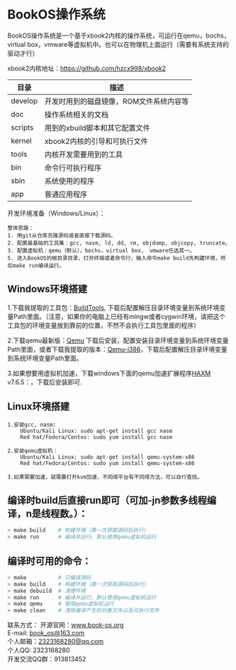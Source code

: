 # BookOS操作系统
BookOS操作系统是一个基于xbook2内核的操作系统，可运行在qemu，bochs，virtual box，vmware等虚拟机中。也可以在物理机上面运行（需要有系统支持的驱动才行）

xbook2内核地址：https://github.com/hzcx998/xbook2  

| 目录            | 描述                                      |
| ------------- | --------------------------------------- |
| develop       | 开发时用到的磁盘镜像，ROM文件系统内容等   |
| doc           | 操作系统相关的文档                               |
| scripts       | 用到的xbuild脚本和其它配置文件 |
| kernel        | xbook2内核的引导和可执行文件                  |
| tools         | 内核开发需要用到的工具                         |
| bin           | 命令行可执行程序  |
| sbin          | 系统使用的程序  |
| app           | 普通应用程序  |

开发环境准备（Windows/Linux）：  
```
整体思路：
1. 用git从仓库克隆源码或者直接下载源码。
2. 配置最基础的工具集：gcc, nasm, ld, dd, rm, objdump, objcopy, truncate。
3. 配置虚拟机：qemu（默认），bochs，virtual box， vmware任选其一。
5. 进入BookOS的根目录目录，打开终端或者命令行，输入命令make build先构建环境，然后make run编译运行。
```

## Windows环境搭建

1.下载我提取的工具包：[BuildTools](https://gitee.com/hzc1998/bookos-web-db/blob/master/tools/BuildTools.zip), 下载后配置解压目录环境变量到系统环境变量Path里面。（注意，如果你的电脑上已经有mingw或者cygwin环境，请把这个工具包的环境变量放到靠前的位置，不然不会执行工具包里面的程序）

2.下载qemu最新版：[Qemu](https://www.qemu.org/) 下载后安装，配置安装目录环境变量到系统环境变量Path里面，或者下载我提取的版本：[Qemu-i386](https://gitee.com/hzc1998/bookos-web-db/blob/master/tools/Qemu-i386.rar)，下载后配置解压目录环境变量到系统环境变量Path里面。

3.如果想要用虚拟机加速，下载windows下面的qemu加速扩展程序[HAXM](https://github.com/intel/haxm/releases) v7.6.5：，下载后安装即可.


## Linux环境搭建
```
1.安装gcc, nasm: 
    Ubuntu/Kali Linux: sudo apt-get install gcc nasm
    Red hat/Fedora/Centos: sudo yum install gcc nasm
    
2.安装qemu虚拟机：
    Ubuntu/Kali Linux: sudo apt-get install qemu-system-x86
    Red hat/Fedora/Centos: sudo yum install qemu-system-x86

3.如果需要加速，就需要打开kvm加速，不同得平台有不同得方法，可以自行查找。
```

## 编译时build后直接run即可（可加-jn参数多线程编译，n是线程数。）：
```bash
> make build    # 构建环境（第一次获取源码后执行）
> make run      # 编译并运行，默认使用qemu虚拟机运行
```

## 编译时可用的命令：
```bash
> make          # 只编译源码
> make build    # 构建环境（第一次获取源码后执行）
> make debuild  # 清理环境
> make run      # 编译并运行，默认使用qemu虚拟机运行
> make qemu     # 使用qemu虚拟机运行
> make clean    # 清除编译产生的对象文件以及可执行文件
```

联系方式：
开源官网：www.book-os.org  
E-mail: book_os@163.com  
个人邮箱：2323168280@qq.com  
个人QQ: 2323168280  
开发交流QQ群：913813452  
